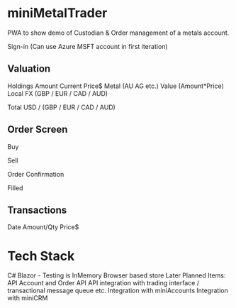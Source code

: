 # miniMetalTrader
PWA to show demo of Custodian &amp; Order management of a metals account.

Sign-in (Can use Azure MSFT account in first iteration)

## Valuation
Holdings
Amount  Current Price$ Metal (AU AG etc.) Value (Amount*Price) Local FX (GBP / EUR / CAD / AUD)

Total USD / (GBP / EUR / CAD / AUD)

## Order Screen
Buy

Sell

Order Confirmation

Filled

## Transactions
Date  Amount/Qty  Price$ 

# Tech Stack
C# Blazor - Testing is InMemory Browser based store
Later Planned Items:
API Account and Order API
API integration with trading interface / transactional message queue etc.
Integration with miniAccounts 
Integration with miniCRM
